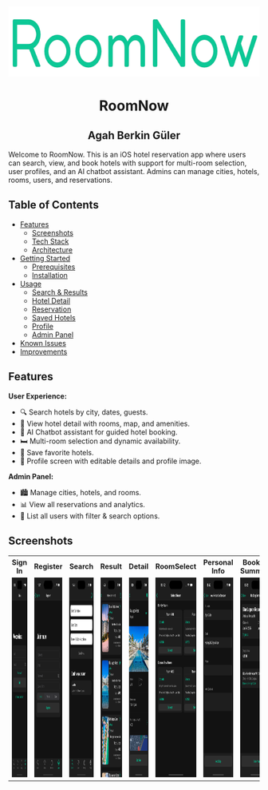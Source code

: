 <p align="center">
  <img src="RoomNow/Resources/Assets.xcassets/Images/roomnow-logo.imageset/roomnow-logo.png" alt="RoomNow App Icon" width="631" height="140">
</p>
<div  align="center">
<h1> RoomNow </h1>
<h2> Agah Berkin Güler </h2>
</div>
 
Welcome to RoomNow. This is an iOS hotel reservation app where users can search, view, and book hotels with support for multi-room selection, user profiles, and an AI chatbot assistant. Admins can manage cities, hotels, rooms, users, and reservations.

## Table of Contents
- [Features](#features)
  - [Screenshots](#screenshots)
  - [Tech Stack](#tech-stack)
  - [Architecture](#architecture)
- [Getting Started](#getting-started)
  - [Prerequisites](#prerequisites)
  - [Installation](#installation)
- [Usage](#usage)
  - [Search & Results](#search--results)
  - [Hotel Detail](#hotel-detail)
  - [Reservation](#reservation)
  - [Saved Hotels](#saved-hotels)
  - [Profile](#profile)
  - [Admin Panel](#admin-panel)
- [Known Issues](#known-issues)
- [Improvements](#improvements)

## Features

**User Experience:**
- 🔍 Search hotels by city, dates, guests.
- 🏨 View hotel detail with rooms, map, and amenities.
- 💬 AI Chatbot assistant for guided hotel booking.
- 🛏️ Multi-room selection and dynamic availability.
- 💾 Save favorite hotels.
- 👤 Profile screen with editable details and profile image.

**Admin Panel:**
- 🏙️ Manage cities, hotels, and rooms.
- 📊 View all reservations and analytics.
- 👥 List all users with filter & search options.

## Screenshots

<table>
  <tr>
    <th>Sign In</th>
    <th>Register</th>
    <th>Search</th>
    <th>Result</th>
    <th>Detail</th>
    <th>RoomSelect</th>
    <th>Personal Info</th>
    <th>Booking Summary</th>
  </tr>
  <tr>
    <td><img src="Screenshots/signin.png" style="height:400px; width:auto;" /></td>
    <td><img src="Screenshots/register.png" style="height:400px; width:auto;" /></td>
    <td><img src="Screenshots/search.png" style="height:400px; width:auto;" /></td>
    <td><img src="Screenshots/result.png" style="height:400px; width:auto;" /></td>
    <td><img src="Screenshots/detail.png" style="height:400px; width:auto;" /></td>
    <td><img src="Screenshots/roomselect.png" style="height:400px; width:auto;" /></td>
    <td><img src="Screenshots/info.png" style="height:400px; width:auto;" /></td>
    <td><img src="Screenshots/bookingsum.png" style="height:400px; width:auto;" /></td>
  </tr>
</table>
